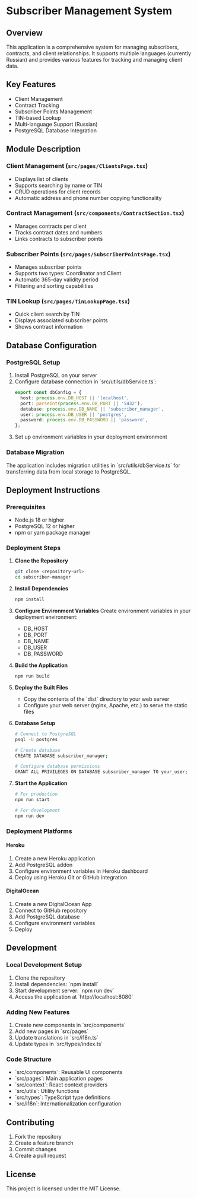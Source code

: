 
# Subscriber Management System

## Overview
This application is a comprehensive system for managing subscribers, contracts, and client relationships. It supports multiple languages (currently Russian) and provides various features for tracking and managing client data.

## Key Features
- Client Management
- Contract Tracking
- Subscriber Points Management
- TIN-based Lookup
- Multi-language Support (Russian)
- PostgreSQL Database Integration

## Module Description

### Client Management (`src/pages/ClientsPage.tsx`)
- Displays list of clients
- Supports searching by name or TIN
- CRUD operations for client records
- Automatic address and phone number copying functionality

### Contract Management (`src/components/ContractSection.tsx`)
- Manages contracts per client
- Tracks contract dates and numbers
- Links contracts to subscriber points

### Subscriber Points (`src/pages/SubscriberPointsPage.tsx`)
- Manages subscriber points
- Supports two types: Coordinator and Client
- Automatic 365-day validity period
- Filtering and sorting capabilities

### TIN Lookup (`src/pages/TinLookupPage.tsx`)
- Quick client search by TIN
- Displays associated subscriber points
- Shows contract information

## Database Configuration

### PostgreSQL Setup
1. Install PostgreSQL on your server
2. Configure database connection in \`src/utils/dbService.ts\`:
   ```typescript
   export const dbConfig = {
     host: process.env.DB_HOST || 'localhost',
     port: parseInt(process.env.DB_PORT || '5432'),
     database: process.env.DB_NAME || 'subscriber_manager',
     user: process.env.DB_USER || 'postgres',
     password: process.env.DB_PASSWORD || 'password',
   };
   ```
3. Set up environment variables in your deployment environment

### Database Migration
The application includes migration utilities in \`src/utils/dbService.ts\` for transferring data from local storage to PostgreSQL.

## Deployment Instructions

### Prerequisites
- Node.js 18 or higher
- PostgreSQL 12 or higher
- npm or yarn package manager

### Deployment Steps

1. **Clone the Repository**
   ```bash
   git clone <repository-url>
   cd subscriber-manager
   ```

2. **Install Dependencies**
   ```bash
   npm install
   ```

3. **Configure Environment Variables**
   Create environment variables in your deployment environment:
   - DB_HOST
   - DB_PORT
   - DB_NAME
   - DB_USER
   - DB_PASSWORD

4. **Build the Application**
   ```bash
   npm run build
   ```

5. **Deploy the Built Files**
   - Copy the contents of the \`dist\` directory to your web server
   - Configure your web server (nginx, Apache, etc.) to serve the static files

6. **Database Setup**
   ```bash
   # Connect to PostgreSQL
   psql -U postgres
   
   # Create database
   CREATE DATABASE subscriber_manager;
   
   # Configure database permissions
   GRANT ALL PRIVILEGES ON DATABASE subscriber_manager TO your_user;
   ```

7. **Start the Application**
   ```bash
   # For production
   npm run start
   
   # For development
   npm run dev
   ```

### Deployment Platforms

#### Heroku
1. Create a new Heroku application
2. Add PostgreSQL addon
3. Configure environment variables in Heroku dashboard
4. Deploy using Heroku Git or GitHub integration

#### DigitalOcean
1. Create a new DigitalOcean App
2. Connect to GitHub repository
3. Add PostgreSQL database
4. Configure environment variables
5. Deploy

## Development

### Local Development Setup
1. Clone the repository
2. Install dependencies: \`npm install\`
3. Start development server: \`npm run dev\`
4. Access the application at \`http://localhost:8080\`

### Adding New Features
1. Create new components in \`src/components\`
2. Add new pages in \`src/pages\`
3. Update translations in \`src/i18n.ts\`
4. Update types in \`src/types/index.ts\`

### Code Structure
- \`src/components\`: Reusable UI components
- \`src/pages\`: Main application pages
- \`src/context\`: React context providers
- \`src/utils\`: Utility functions
- \`src/types\`: TypeScript type definitions
- \`src/i18n\`: Internationalization configuration

## Contributing
1. Fork the repository
2. Create a feature branch
3. Commit changes
4. Create a pull request

## License
This project is licensed under the MIT License.
